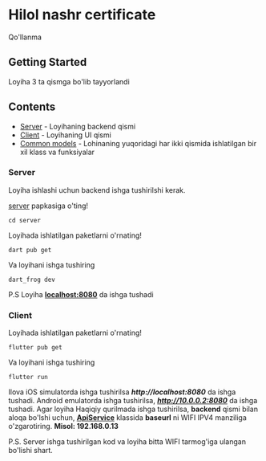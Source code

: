 # Hilol nashr certificate

Qo'llanma
## Getting Started

Loyiha 3 ta qismga bo'lib tayyorlandi

## Contents

- [Server](#server) - Loyihaning backend qismi
- [Client](#client) - Loyihaning UI qismi
- [Common models](./common_models/) - Lohinaning yuqoridagi har ikki qismida ishlatilgan bir xil klass va funksiyalar

### Server

Loyiha ishlashi uchun backend ishga tushirilshi kerak.


[server](./server/) papkasiga o'ting!
```
cd server
```

Loyihada ishlatilgan paketlarni o'rnating!
```
dart pub get
```

Va loyihani ishga tushiring
```
dart_frog dev
```
P.S Loyiha [**localhost:8080**](localhost:8080) da ishga tushadi

### Client

Loyihada ishlatilgan paketlarni o'rnating!
```
flutter pub get
```

Va loyihani ishga tushiring
```
flutter run
```

Ilova iOS simulatorda ishga tushirilsa ***http://localhost:8080*** da ishga tushadi.
Android emulatorda ishga tushirilsa, ***http://10.0.0.2:8080*** da ishga tushadi.
Agar loyiha Haqiqiy qurilmada ishga tushirilsa, **backend** qismi bilan aloqa bo'lshi uchun,
[**ApiService**](./lib/services/api_service.dart) klassida **baseurl** ni WIFI IPV4 manziliga o'zgarotiring. 
**Misol: 192.168.0.13**

P.S. Server ishga tushirilgan kod va loyiha bitta WIFI tarmog'iga ulangan bo'lishi shart.

